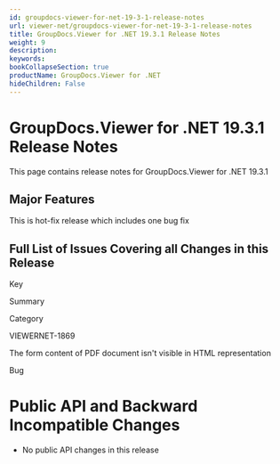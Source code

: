 ```yaml
---
id: groupdocs-viewer-for-net-19-3-1-release-notes
url: viewer-net/groupdocs-viewer-for-net-19-3-1-release-notes
title: GroupDocs.Viewer for .NET 19.3.1 Release Notes
weight: 9
description: 
keywords: 
bookCollapseSection: true
productName: GroupDocs.Viewer for .NET
hideChildren: False
---
```


# GroupDocs.Viewer for .NET 19.3.1 Release Notes

This page contains release notes for GroupDocs.Viewer for .NET 19.3.1

## Major Features

This is hot-fix release which includes one bug fix

## Full List of Issues Covering all Changes in this Release

Key

Summary

Category

VIEWERNET-1869

The form content of PDF document isn't visible in HTML representation

Bug

# Public API and Backward Incompatible Changes

*   No public API changes in this release
